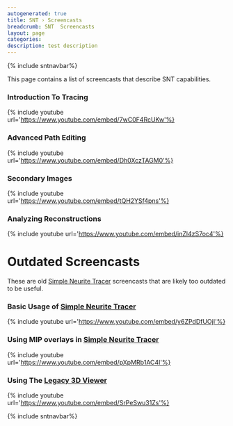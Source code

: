 ```yaml
---
autogenerated: true
title: SNT › Screencasts
breadcrumb: SNT  Screencasts
layout: page
categories: 
description: test description
---
```


{% include sntnavbar%}


This page contains a list of screencasts that describe SNT capabilities.

### Introduction To Tracing

  
{% include youtube url='https://www.youtube.com/embed/7wC0F4RcUKw'%}  
  

### Advanced Path Editing

  
{% include youtube url='https://www.youtube.com/embed/Dh0XczTAGM0'%}  
  

### Secondary Images

  
{% include youtube url='https://www.youtube.com/embed/tQH2YSf4pns'%}  
  

### Analyzing Reconstructions

  
{% include youtube url='https://www.youtube.com/embed/inZl4zS7oc4'%}  
  

Outdated Screencasts
====================

These are old [Simple Neurite Tracer](SNT__FAQ#snt) screencasts that are likely too outdated to be useful.

### Basic Usage of [Simple Neurite Tracer](SNT__FAQ#snt)

  
{% include youtube url='https://www.youtube.com/embed/y6ZPdDfUOjI'%}  
  

### Using MIP overlays in [Simple Neurite Tracer](SNT__FAQ#snt)

  
{% include youtube url='https://www.youtube.com/embed/pXpMRb1AC4I'%}  
  

### Using The [Legacy 3D Viewer](SNT__Step-By-Step_Instructions#Tracing_in_the_Legacy_3D_Viewer)

  
{% include youtube url='https://www.youtube.com/embed/SrPeSwu31Zs'%}  
  
{% include sntnavbar%}

